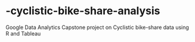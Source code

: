 # -cyclistic-bike-share-analysis
Google Data Analytics Capstone project on Cyclistic bike-share data using R and Tableau
